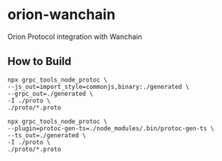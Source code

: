 # orion-wanchain
Orion Protocol integration with Wanchain

## How to Build
```
npx grpc_tools_node_protoc \
--js_out=import_style=commonjs,binary:./generated \
--grpc_out=./generated \
-I ./proto \
./proto/*.proto

npx grpc_tools_node_protoc \
--plugin=protoc-gen-ts=./node_modules/.bin/protoc-gen-ts \
--ts_out=./generated \
-I ./proto \
./proto/*.proto
```